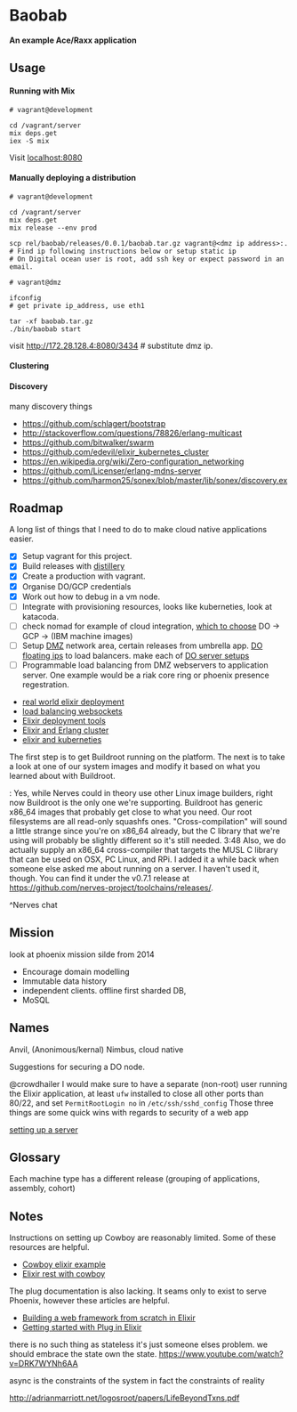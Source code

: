 # Baobab

**An example Ace/Raxx application**

## Usage

#### Running with Mix

```
# vagrant@development

cd /vagrant/server
mix deps.get
iex -S mix
```

Visit [localhost:8080](localhost:8080)

#### Manually deploying a distribution

```
# vagrant@development

cd /vagrant/server
mix deps.get
mix release --env prod

scp rel/baobab/releases/0.0.1/baobab.tar.gz vagrant@<dmz ip address>:.
# Find ip following instructions below or setup static ip
# On Digital ocean user is root, add ssh key or expect password in an email.
```

```
# vagrant@dmz

ifconfig
# get private ip_address, use eth1

tar -xf baobab.tar.gz
./bin/baobab start
```

visit http://172.28.128.4:8080/3434 # substitute dmz ip.

#### Clustering

#### Discovery

many discovery things

- https://github.com/schlagert/bootstrap
- http://stackoverflow.com/questions/78826/erlang-multicast
- https://github.com/bitwalker/swarm
- https://github.com/edevil/elixir_kubernetes_cluster
- https://en.wikipedia.org/wiki/Zero-configuration_networking
- https://github.com/Licenser/erlang-mdns-server
- https://github.com/harmon25/sonex/blob/master/lib/sonex/discovery.ex

## Roadmap

A long list of things that I need to do to make cloud native applications easier.

- [x] Setup vagrant for this project.
- [x] Build releases with [distillery](https://github.com/bitwalker/distillery)
- [x] Create a production with vagrant.
- [x] Organise DO/GCP credentials
- [x] Work out how to debug in a vm node.
- [ ] Integrate with provisioning resources, looks like kuberneties, look at katacoda.
- [ ] check nomad for example of cloud integration, [which to choose](https://thehftguy.wordpress.com/2016/06/08/choosing-a-cloud-provider-amazon-aws-ec2-vs-google-compute-engine-vs-microsoft-azure-vs-ibm-softlayer-vs-linode-vs-digitalocean-vs-ovh-vs-hertzner/) DO -> GCP -> (IBM machine images)
- [ ] Setup [DMZ](http://www.erlang-factory.com/static/upload/media/144975595943066francescocesarinieflberlin2015.pdf#14) network area, certain releases from umbrella app. [DO floating ips](https://www.digitalocean.com/products/networking/) to load balancers. make each of [DO server setups](https://www.digitalocean.com/community/tutorials/5-common-server-setups-for-your-web-application)
- [ ] Programmable load balancing from DMZ webservers to application server. One example would be a riak core ring or phoenix presence regestration.

- [real world elixir deployment](https://www.youtube.com/watch?v=H686MDn4Lo8)
- [load balancing websockets](http://www.oxagile.com/company/blog/load-balancing-of-websocket-connections/)
- [Elixir deployment tools](https://elixirforum.com/t/elixir-deployment-tools-general-discussion-blog-posts-wiki/827)
- [Elixir and Erlang cluster](http://bitwalker.org/posts/2016-08-04-clustering-in-kubernetes/)
- [elixir and kuberneties](https://substance.brpx.com/clustering-elixir-nodes-on-kubernetes-e85d0c26b0cf#.6o9fjoxrw)

The first step is to get Buildroot running on the platform. The next is to take a look at one of our system images and modify it based on what you learned about with Buildroot.

: Yes, while Nerves could in theory use other Linux image builders, right now Buildroot is the only one we're supporting. Buildroot has generic x86_64 images that probably get close to what you need. Our root filesystems are all read-only squashfs ones. "Cross-compilation" will sound a little strange since you're on x86_64 already, but the C library that we're using will probably be slightly different so it's still needed.
3:48 Also, we do actually supply an x86_64 cross-compiler that targets the MUSL C library that can be used on OSX, PC Linux, and RPi. I added it a while back when someone else asked me about running on a server. I haven't used it, though. You can find it under the v0.7.1 release at https://github.com/nerves-project/toolchains/releases/.

^Nerves chat

## Mission
look at phoenix mission silde from 2014

- Encourage domain modelling
- Immutable data history
- independent clients. offline first sharded DB,
- MoSQL

## Names
Anvil, (Anonimous/kernal)
Nimbus, cloud native

Suggestions for securing a DO node.

@crowdhailer I would make sure to have a separate (non-root) user running the Elixir application, at least `ufw` installed to close all other ports than 80/22, and set `PermitRootLogin no` in `/etc/ssh/sshd_config`
Those three things are some quick wins with regards to security of a web app

[setting up a server](https://www.digitalocean.com/community/tutorials/initial-server-setup-with-ubuntu-16-04)
## Glossary

Each machine type has a different release (grouping of applications, assembly, cohort)
## Notes
Instructions on setting up Cowboy are reasonably limited.
Some of these resources are helpful.

- [Cowboy elixir example](https://github.com/IdahoEv/cowboy-elixir-example/blob/master/lib/dynamic_page_handler.ex)
- [Elixir rest with cowboy](http://www.jonasrichard.com/2016/02/elixir-rest-with-cowboy.html)

The plug documentation is also lacking.
It seams only to exist to serve Phoenix, however these articles are helpful.

- [Building a web framework from scratch in Elixir](https://codewords.recurse.com/issues/five/building-a-web-framework-from-scratch-in-elixir)
- [Getting started with Plug in Elixir](http://www.brianstorti.com/getting-started-with-plug-elixir/)

there is no such thing as stateless it's just someone elses problem. we should embrace the state own the state.
https://www.youtube.com/watch?v=DRK7WYNh6AA

async is the constraints of the system in fact the constraints of reality

http://adrianmarriott.net/logosroot/papers/LifeBeyondTxns.pdf
